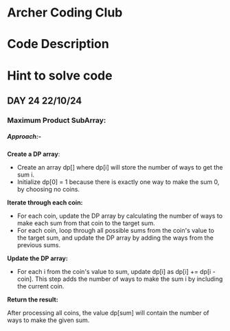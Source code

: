 # Archer Coding Club
# Code Description

# Hint to solve code

## DAY 24 22/10/24
   ### Maximum Product SubArray:
  ##### Approach:-

**Create a DP array**:

- Create an array dp[] where dp[i] will store the number of ways to get the sum i.
- Initialize dp[0] = 1 because there is exactly one way to make the sum 0, by choosing no coins.

**Iterate through each coin:**
- For each coin, update the DP array by calculating the number of ways to make each sum from that coin to the target sum.
- For each coin, loop through all possible sums from the coin's value to the target sum, and update the DP array by adding the ways from the previous sums.

**Update the DP array:**

- For each i from the coin's value to sum, update dp[i] as dp[i] += dp[i - coin]. This step adds the number of ways to make the sum i by including the current coin.

**Return the result:**

After processing all coins, the value dp[sum] will contain the number of ways to make the given sum.
